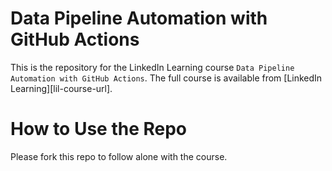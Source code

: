 # Data Pipeline Automation with GitHub Actions

This is the repository for the LinkedIn Learning course `Data Pipeline Automation with GitHub Actions`. The full course is available from [LinkedIn Learning][lil-course-url].

# How to Use the Repo

Please fork this repo to follow alone with the course.
